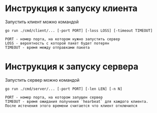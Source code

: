 # Инструкция к запуску клиента

Запустить клиент можно командой

```shell
go run ./cmd/client/... [-port PORT] [-loss LOSS] [-timeout TIMEOUT]

PORT - номер порта, на котором нужно запустить сервер
LOSS - вероятность с которой пакет будет потерян
TIMEOUT - время между отправками пакета
```

# Инструкция к запуску сервера

Запустить сервер можно командой

```shell
go run ./cmd/server/... [-port PORT] [-len LEN] [-n N]

PORT - номер порта, на котором запущен сервер
TIMEOUT - время ожидания получения `hearbeat` для каждого клиента. После истечения этого времени считается что клиент отключился
```
